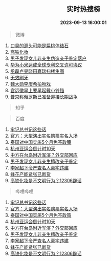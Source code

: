 <div align="center"><h2>实时热搜榜</h2><h4>2023-09-13 16:00:01</h4></div>

> 微博  

1. [口臭的源头可能是扁桃体结石](https://s.weibo.com/weibo?q=%23%E5%8F%A3%E8%87%AD%E7%9A%84%E6%BA%90%E5%A4%B4%E5%8F%AF%E8%83%BD%E6%98%AF%E6%89%81%E6%A1%83%E4%BD%93%E7%BB%93%E7%9F%B3%23&t=31&band_rank=1&Refer=top)<br />
2. [高铁化妆](https://s.weibo.com/weibo?q=%23%E9%AB%98%E9%93%81%E5%8C%96%E5%A6%86%23&t=31&band_rank=2&Refer=top)<br />
3. [男子发现女儿非亲生伪造亲子鉴定落户](https://s.weibo.com/weibo?q=%23%E7%94%B7%E5%AD%90%E5%8F%91%E7%8E%B0%E5%A5%B3%E5%84%BF%E9%9D%9E%E4%BA%B2%E7%94%9F%E4%BC%AA%E9%80%A0%E4%BA%B2%E5%AD%90%E9%89%B4%E5%AE%9A%E8%90%BD%E6%88%B7%23&t=31&band_rank=3&Refer=top)<br />
4. [华为小米达成全球专利交叉许可协议](https://s.weibo.com/weibo?q=%23%E5%8D%8E%E4%B8%BA%E5%B0%8F%E7%B1%B3%E8%BE%BE%E6%88%90%E5%85%A8%E7%90%83%E4%B8%93%E5%88%A9%E4%BA%A4%E5%8F%89%E8%AE%B8%E5%8F%AF%E5%8D%8F%E8%AE%AE%23&t=31&band_rank=4&Refer=top)<br />
5. [丞磊卢昱晓田嘉瑞扫楼生图](https://s.weibo.com/weibo?q=%23%E4%B8%9E%E7%A3%8A%E5%8D%A2%E6%98%B1%E6%99%93%E7%94%B0%E5%98%89%E7%91%9E%E6%89%AB%E6%A5%BC%E7%94%9F%E5%9B%BE%23&t=31&band_rank=5&Refer=top)<br />
6. [无效刷牙](https://s.weibo.com/weibo?q=%E6%97%A0%E6%95%88%E5%88%B7%E7%89%99&t=31&band_rank=6&Refer=top)<br />
7. [魏大勋李庚希拍吻戏](https://s.weibo.com/weibo?q=%23%E9%AD%8F%E5%A4%A7%E5%8B%8B%E6%9D%8E%E5%BA%9A%E5%B8%8C%E6%8B%8D%E5%90%BB%E6%88%8F%23&t=31&band_rank=7&Refer=top)<br />
8. [宫远徵早上要早起戴小铃铛](https://s.weibo.com/weibo?q=%23%E5%AE%AB%E8%BF%9C%E5%BE%B5%E6%97%A9%E4%B8%8A%E8%A6%81%E6%97%A9%E8%B5%B7%E6%88%B4%E5%B0%8F%E9%93%83%E9%93%9B%23&t=31&band_rank=8&Refer=top)<br />
9. [普京称俄罗斯已准备迎接长期战争](https://s.weibo.com/weibo?q=%23%E6%99%AE%E4%BA%AC%E7%A7%B0%E4%BF%84%E7%BD%97%E6%96%AF%E5%B7%B2%E5%87%86%E5%A4%87%E8%BF%8E%E6%8E%A5%E9%95%BF%E6%9C%9F%E6%88%98%E4%BA%89%23&t=31&band_rank=9&Refer=top)<br />

> 知乎  


> 百度  

1. [牢记总书记这些话](https://www.baidu.com/s?wd=%E7%89%A2%E8%AE%B0%E6%80%BB%E4%B9%A6%E8%AE%B0%E8%BF%99%E4%BA%9B%E8%AF%9D&sa=fyb_news&rsv_dl=fyb_news)<br />
2. [官方：大型演出实名购票实名入场](https://www.baidu.com/s?wd=%E5%AE%98%E6%96%B9%EF%BC%9A%E5%A4%A7%E5%9E%8B%E6%BC%94%E5%87%BA%E5%AE%9E%E5%90%8D%E8%B4%AD%E7%A5%A8%E5%AE%9E%E5%90%8D%E5%85%A5%E5%9C%BA&sa=fyb_news&rsv_dl=fyb_news)<br />
3. [泰国对中国实施5个月免签政策](https://www.baidu.com/s?wd=%E6%B3%B0%E5%9B%BD%E5%AF%B9%E4%B8%AD%E5%9B%BD%E5%AE%9E%E6%96%BD5%E4%B8%AA%E6%9C%88%E5%85%8D%E7%AD%BE%E6%94%BF%E7%AD%96&sa=fyb_news&rsv_dl=fyb_news)<br />
4. [杭州亚运会倒计时10天](https://www.baidu.com/s?wd=%E6%9D%AD%E5%B7%9E%E4%BA%9A%E8%BF%90%E4%BC%9A%E5%80%92%E8%AE%A1%E6%97%B610%E5%A4%A9&sa=fyb_news&rsv_dl=fyb_news)<br />
5. [中方在台岛附近军演？外交部回应](https://www.baidu.com/s?wd=%E4%B8%AD%E6%96%B9%E5%9C%A8%E5%8F%B0%E5%B2%9B%E9%99%84%E8%BF%91%E5%86%9B%E6%BC%94%EF%BC%9F%E5%A4%96%E4%BA%A4%E9%83%A8%E5%9B%9E%E5%BA%94&sa=fyb_news&rsv_dl=fyb_news)<br />
6. [男子发现女儿非亲生擅改亲子鉴定](https://www.baidu.com/s?wd=%E7%94%B7%E5%AD%90%E5%8F%91%E7%8E%B0%E5%A5%B3%E5%84%BF%E9%9D%9E%E4%BA%B2%E7%94%9F%E6%93%85%E6%94%B9%E4%BA%B2%E5%AD%90%E9%89%B4%E5%AE%9A&sa=fyb_news&rsv_dl=fyb_news)<br />
7. [李家超下令严查名人豪宅违建](https://www.baidu.com/s?wd=%E6%9D%8E%E5%AE%B6%E8%B6%85%E4%B8%8B%E4%BB%A4%E4%B8%A5%E6%9F%A5%E5%90%8D%E4%BA%BA%E8%B1%AA%E5%AE%85%E8%BF%9D%E5%BB%BA&sa=fyb_news&rsv_dl=fyb_news)<br />
8. [蜂花产能紧张已断货](https://www.baidu.com/s?wd=%E8%9C%82%E8%8A%B1%E4%BA%A7%E8%83%BD%E7%B4%A7%E5%BC%A0%E5%B7%B2%E6%96%AD%E8%B4%A7&sa=fyb_news&rsv_dl=fyb_news)<br />
9. [高铁化妆是不文明行为？12306辟谣](https://www.baidu.com/s?wd=%E9%AB%98%E9%93%81%E5%8C%96%E5%A6%86%E6%98%AF%E4%B8%8D%E6%96%87%E6%98%8E%E8%A1%8C%E4%B8%BA%EF%BC%9F12306%E8%BE%9F%E8%B0%A3&sa=fyb_news&rsv_dl=fyb_news)<br />

> 哔哩哔哩  

1. [牢记总书记这些话](https://www.baidu.com/s?wd=%E7%89%A2%E8%AE%B0%E6%80%BB%E4%B9%A6%E8%AE%B0%E8%BF%99%E4%BA%9B%E8%AF%9D&sa=fyb_news&rsv_dl=fyb_news)<br />
2. [官方：大型演出实名购票实名入场](https://www.baidu.com/s?wd=%E5%AE%98%E6%96%B9%EF%BC%9A%E5%A4%A7%E5%9E%8B%E6%BC%94%E5%87%BA%E5%AE%9E%E5%90%8D%E8%B4%AD%E7%A5%A8%E5%AE%9E%E5%90%8D%E5%85%A5%E5%9C%BA&sa=fyb_news&rsv_dl=fyb_news)<br />
3. [泰国对中国实施5个月免签政策](https://www.baidu.com/s?wd=%E6%B3%B0%E5%9B%BD%E5%AF%B9%E4%B8%AD%E5%9B%BD%E5%AE%9E%E6%96%BD5%E4%B8%AA%E6%9C%88%E5%85%8D%E7%AD%BE%E6%94%BF%E7%AD%96&sa=fyb_news&rsv_dl=fyb_news)<br />
4. [杭州亚运会倒计时10天](https://www.baidu.com/s?wd=%E6%9D%AD%E5%B7%9E%E4%BA%9A%E8%BF%90%E4%BC%9A%E5%80%92%E8%AE%A1%E6%97%B610%E5%A4%A9&sa=fyb_news&rsv_dl=fyb_news)<br />
5. [中方在台岛附近军演？外交部回应](https://www.baidu.com/s?wd=%E4%B8%AD%E6%96%B9%E5%9C%A8%E5%8F%B0%E5%B2%9B%E9%99%84%E8%BF%91%E5%86%9B%E6%BC%94%EF%BC%9F%E5%A4%96%E4%BA%A4%E9%83%A8%E5%9B%9E%E5%BA%94&sa=fyb_news&rsv_dl=fyb_news)<br />
6. [男子发现女儿非亲生擅改亲子鉴定](https://www.baidu.com/s?wd=%E7%94%B7%E5%AD%90%E5%8F%91%E7%8E%B0%E5%A5%B3%E5%84%BF%E9%9D%9E%E4%BA%B2%E7%94%9F%E6%93%85%E6%94%B9%E4%BA%B2%E5%AD%90%E9%89%B4%E5%AE%9A&sa=fyb_news&rsv_dl=fyb_news)<br />
7. [李家超下令严查名人豪宅违建](https://www.baidu.com/s?wd=%E6%9D%8E%E5%AE%B6%E8%B6%85%E4%B8%8B%E4%BB%A4%E4%B8%A5%E6%9F%A5%E5%90%8D%E4%BA%BA%E8%B1%AA%E5%AE%85%E8%BF%9D%E5%BB%BA&sa=fyb_news&rsv_dl=fyb_news)<br />
8. [蜂花产能紧张已断货](https://www.baidu.com/s?wd=%E8%9C%82%E8%8A%B1%E4%BA%A7%E8%83%BD%E7%B4%A7%E5%BC%A0%E5%B7%B2%E6%96%AD%E8%B4%A7&sa=fyb_news&rsv_dl=fyb_news)<br />
9. [高铁化妆是不文明行为？12306辟谣](https://www.baidu.com/s?wd=%E9%AB%98%E9%93%81%E5%8C%96%E5%A6%86%E6%98%AF%E4%B8%8D%E6%96%87%E6%98%8E%E8%A1%8C%E4%B8%BA%EF%BC%9F12306%E8%BE%9F%E8%B0%A3&sa=fyb_news&rsv_dl=fyb_news)<br />
